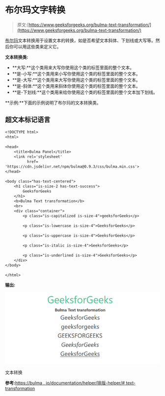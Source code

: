 # 布尔玛文字转换

> 原文:[https://www.geeksforgeeks.org/bulma-text-transformation/](https://www.geeksforgeeks.org/bulma-text-transformation/)

[布尔玛](https://www.geeksforgeeks.org/bulma-introduction/)文本转换用于设置文本的转换，如是否希望文本斜体、下划线或大写等。然后你可以用这些类来定义它。

**文本转换类:**

*   **大写:**这个类用来大写你使用这个类的标签里面的整个文本。
*   **是-小写:**这个类用来小写你使用这个类的标签里面的整个文本。
*   **是-大写:**这个类用来大写你使用这个类的标签里面的整个文本。
*   **是-斜体:**这个类用来斜体你使用这个类的标签里面的整个文本。
*   **是-下划线:**这个类用来给你使用这个类的标签里面的整个文本加下划线。

**示例:**下面的示例说明了布尔玛的文本转换类。

## 超文本标记语言

```
<!DOCTYPE html>
<html>

<head>
    <title>Bulma Panel</title>
    <link rel='stylesheet'
          href=
'https://cdn.jsdelivr.net/npm/bulma@0.9.3/css/bulma.min.css'>
</head>

<body class="has-text-centered">
    <h1 class="is-size-2 has-text-success">
        GeeksforGeeks
    </h1>
    <b>Bulma Text transformation</b>
    <br>
    <div class="container">
        <p class="is-capitalized is-size-4">geeksforGeeks</p>

        <p class="is-lowercase is-size-4">GeeksforGeeks</p>

        <p class="is-uppercase is-size-4">GeeksforGeeks</p>

        <p class="is-italic is-size-4">GeeksforGeeks</p>

        <p class="is-underlined is-size-4">GeeksforGeeks</p>
    </div>
</body>

</html>
```

**输出:**

![](img/35e00e61229340f870f17a0075748c87.png)

文本转换

**参考:**[https://bulma . io/documentation/helper/排版-helper/# text-transformation](https://bulma.io/documentation/helpers/typography-helpers/#text-transformation)